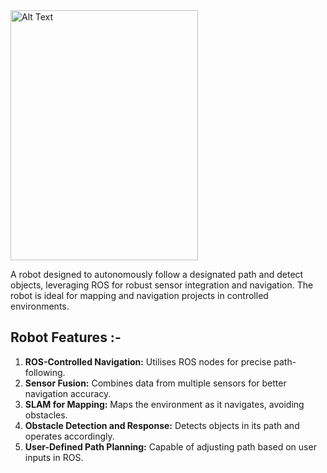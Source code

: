 <img src="https://github.com/user-attachments/assets/c3cf0c69-8afc-49c8-8d81-a7693e6c07e3" alt="Alt Text" width="300" height="400">

A robot designed to autonomously follow a designated path and detect objects, leveraging ROS for robust sensor integration and navigation. The robot is ideal for mapping and navigation projects in controlled environments.

## **Robot Features :-**
1. **ROS-Controlled Navigation:** Utilises ROS nodes for precise path-following.
2. **Sensor Fusion:** Combines data from multiple sensors for better navigation accuracy.
3. **SLAM for Mapping:** Maps the environment as it navigates, avoiding obstacles.
4. **Obstacle Detection and Response:** Detects objects in its path and operates accordingly.
5. **User-Defined Path Planning:** Capable of adjusting path based on user inputs in ROS.
